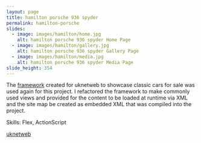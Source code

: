 ```yaml
---
layout: page
title: hamilton porsche 936 spyder
permalink: hamilton-porsche
slides:
  - image: images/hamilton/home.jpg
    alt: hamilton porsche 936 spyder Home Page
  - image: images/hamilton/gallery.jpg
    alt: hamilton porsche 936 spyder Gallery Page
  - image: images/hamilton/media.jpg
    alt: hamilton porsche 936 spyder Media Page
slide_height: 354
---
```

<p>The <a href="fiskens-ferrari">framework</a> created for uknetweb  to showcase classic cars for sale was used again for this project. I refactored the framework to make commonly used views and provided for the content to be loaded at runtime via XML and the site map be created as embedded XML that was compiled into the project.</p>
<!-- FIXME - where to host:
<p><a href="http://dijitl.co.uk/cars/hamilton-porsche/">View online </a></p> -->
<p>Skills: Flex, ActionScript</p>
<p><a href="http://www.uknetweb.com/">uknetweb</a></p>